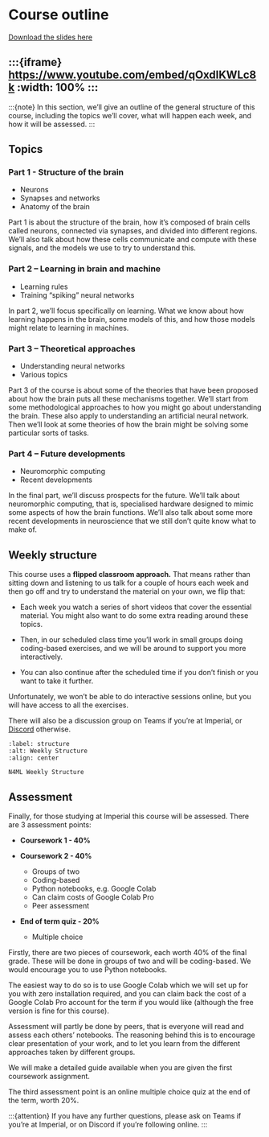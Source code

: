 # Course outline

[Download the slides here](slides/W0-V1-course-outline.pptx)

:::{iframe} https://www.youtube.com/embed/qOxdIKWLc8k
:width: 100%
:::
---

:::{note}
In this section, we’ll give an outline of the general structure of this course, including the topics we’ll cover, what will happen each week, and how it will be assessed.
:::

## Topics

### Part 1 - Structure of the brain

* Neurons
* Synapses and networks
* Anatomy of the brain

Part 1 is about the structure of the brain, how it’s composed of brain cells called neurons, connected via synapses, and divided into different regions. We’ll also talk about how these cells communicate and compute with these signals, and the models we use to try to understand this.

### Part 2 – Learning in brain and machine

* Learning rules
* Training “spiking” neural networks

In part 2, we’ll focus specifically on learning. What we know about how learning happens in the brain, some models of this, and how those models might relate to learning in machines.

### Part 3 – Theoretical approaches

* Understanding neural networks
* Various topics

Part 3 of the course is about some of the theories that have been proposed about how the brain puts all these mechanisms together. We’ll start from some methodological approaches to how you might go about understanding the brain. These also apply to understanding an artificial neural network. Then we’ll look at some theories of how the brain might be solving some particular sorts of tasks.

### Part 4 – Future developments

* Neuromorphic computing
* Recent developments

In the final part, we’ll discuss prospects for the future. We’ll talk about neuromorphic computing, that is, specialised hardware designed to mimic some aspects of how the brain functions. We’ll also talk about some more recent developments in neuroscience that we still don’t quite know what to make of.

## Weekly structure

This course uses a **flipped classroom approach.** That means rather than sitting down and listening to us talk for a couple of hours each week and then go off and try to understand the material on your own, we flip that:

* Each week you watch a series of short videos that cover the essential material. You might also want to do some extra reading around these topics.

* Then, in our scheduled class time you’ll work in small groups doing coding-based exercises, and we will be around to support you more interactively.

* You can also continue after the scheduled time if you don’t finish or you want to take it further.

Unfortunately, we won’t be able to do interactive sessions online, but you will have access to all the exercises.

There will also be a discussion group on Teams if you’re at Imperial, or [Discord](https://discord.gg/5U8SmJARcR) otherwise.

```{figure} figures/weekly-structure.png
:label: structure
:alt: Weekly Structure
:align: center

N4ML Weekly Structure
```

## Assessment

Finally, for those studying at Imperial this course will be assessed.
There are 3 assessment points:

* **Coursework 1 - 40%**

* **Coursework 2 - 40%**
    * Groups of two
    * Coding-based
    * Python notebooks, e.g. Google Colab
    * Can claim costs of Google Colab Pro
    * Peer assessment

* **End of term quiz - 20%**
    * Multiple choice

Firstly, there are two pieces of coursework, each worth 40% of the final grade.
These will be done in groups of two and will be coding-based. We would encourage you to use Python notebooks. 

The easiest way to do so is to use Google Colab which we will set up for you with zero installation required, and you can claim back the cost of a Google Colab Pro account for the term if you would like (although the free version is fine for this course).

Assessment will partly be done by peers, that is everyone will read and assess each others’ notebooks. The reasoning behind this is to encourage clear presentation of your work, and to let you learn from the different approaches taken by different groups.

We will make a detailed guide available when you are given the first coursework assignment.

The third assessment point is an online multiple choice quiz at the end of the term, worth 20%.

:::{attention}
If you have any further questions, please ask on Teams if you’re at Imperial, or on Discord if you’re following online.
:::
